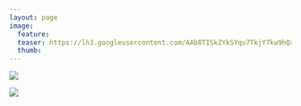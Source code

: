 ```yaml
---
layout: page
image:
  feature:
  teaser: https://lh3.googleusercontent.com/AAb8TISkZYkSYqu7TkjY7kw9hQxwL0qUIeHZbjcB11Q=w245
  thumb:
---
```


![](https://lh3.googleusercontent.com/RsVBQLStiq9EnWz9gutrh8ohuuhVp5vDNRDHcQQMyy8=w800)

![](https://lh3.googleusercontent.com/Nco1wAJgOB5yzL-kR6pHDzX7K2FSu4kU8kBR2OFfEsc=w800)
